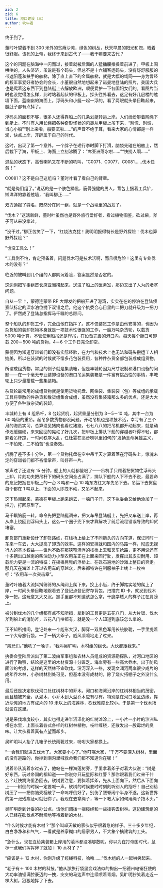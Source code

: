 ```yaml
---
aid: 2
zid: 6
title: 港口建设（三）
author: 吹牛者
---
```


终于到了。

董时叶望着不到 300 米外的贫瘠沙滩，绿色的树丛，秋天早晨的阳光和煦，晒着很舒服。该死的上帝，我终于来到古代了——我干嘛要来古代？

这个的问题在脑海中一闪而过，接着就被后面的人猛捅腰推搡着前进了。甲板上闹哄哄的，人头济济，虽说是有个码头，但总不是十六铺客运码头，没有舒舒服服的带遮阳蓬和扶手的舷梯，除了直上直下的金属舷梯，就是大幅的绳网——身为曾经的校军事爱好者协会的会长，小董很自然地想起来了诺曼地登陆的照片，美国大兵也是爬着这东西下到登陆艇上去解放欧洲，顺便爱护一下各国妇女们的。看图片当时也没觉得怎么样，此时站着起伏的甲板上，探头往外看去，这足有好几层楼的舷墙下面，蓝幽幽的海面上，浮码头和小艇一起一浮的，看了两眼就头晕目眩起来，腿肚子都有点抖了。

浮码头的面积不够，很多人还得靠船上的几条划艇转运上岸。人们纷纷攀着网绳下到艇上，不时有人用长绳把各种奇形怪状的包裹从甲板上吊下来，“别慌、别慌，当心小船”“别上来啦，船要沉啦……”的声音不绝于耳，看来大家的心情都是一样滴，快点上岸，开辟属于自己的时代。

这时，出现了第一个意外，一个胖子在递行李时脚下打滑，脑袋先磕在船舷上，然后栽下了海，甲板上、海面上立刻沸腾了：“席亚洲落水啦……”“快捞人啊……”

混乱的状态下，高音喇叭又在不断的吼叫，“C0071、C0077、C0081……伐木任务！”

C0081？这不是自己这组吗？董时叶看了看自己的臂章。

“就是俺们组了。”说话的是一个肤色黝黑，筋骨强健的男人，背包上捆着工兵铲，懒洋洋的靠着舷墙，“我叫柳正……”

双方通报了姓名，既然分在同一组，就是一个战壕里的战友了。

“伐木？”这活新鲜，董时叶虽然也是野外旅行爱好者，看过植物图鉴，砍过柴，斧子可从来没拿过。

“没干过。”柳正苦笑了一下，“红烧法克犹！我明明报得特长是野外探险！伐木也算野外探险？”

“也没工具么！”

“工具倒不怕，肯定预备着。问题伐木可是技术活啊，而且很危险！这里有专业伐木的没有？”

临近的被叫到几个组的人都阴沉着脸，答案显然是否定的。

这边刚把军事组首长席亚洲捞起来，送进了船上的医务室，那边又出了人为的堵塞问题。

自从一早上，蒙德连蒙带 RP 大爆发的把船开进了港湾，实实在在的停泊在登陆侦察队标定的深水泊位抛下双锚之后，他这个执委会心目里的二把刀就升级为一把刀了。俨然成了登陆总指挥马千瞩的总顾问。

整个船队的卸货工作，完全由他在指挥了。这不仅装货工作是由他安排的，也因为杂货船的装卸货物本身就是一项技术性很强的工作，一艘万吨杂货轮，以载货 5000 吨计算，不管使用船吊还是岸吊，在设备完善的港口内，每天每个舱口可卸载 200－500 吨的货物，4－6 个工作日完全卸空。

蒙德因为知道穿越者们即没有实际经验，在力气和技术上也无法和码头搬运工人相媲美，所以在装货的时候就不惜多花包装费用，各种件杂货全部包装成成组货物。

所谓成组货物，常见的例子就是集装箱，但是丰城轮因为尺寸限制和港口设备的问题——在一个毫无专业装卸设备的港口吊运集装箱是一件富有挑战性的事情，丰城轮上只少量搭载一些集装箱。

杂货轮最常用的成组货物就是使用货物托盘、网络袋、集装袋（包）等成组的承载工具将零散的件杂货和散货组集合成组，虽然没有集装箱那么多的优点，还是大大方便了各种散杂货的装卸。

丰城轮上有 4 组吊杆，8 台起货机，起货重量分别为 3－5－10 吨，其中一台为 60 吨级的重吊。起吊多数货物都没问题。开动吊机也是项技术活，幸亏有了三个月的海员实习，总算没见猪肉也看过猪跑，七七八八的把吊机都开动起来，就是动作迟缓僵硬，来来回回的晃动了好几次，把甲板上排队下船的穿越者吓得不轻，都躲着吊杆跑，一时间秩序大乱，任杜雯在高音喇叭里如何的“发扬革命英雄主义，一不怕死，二不怕苦”也没奏效。

折腾了差不多十分钟，第一个货物托盘在空中吊半天才算着落在浮码头上，惊魂未定的穿越者们都不吝惜掌声，叫好声一片。

掌声过了还没有 15 分钟，船上的人就都傻眼了——吊机手只顾着把货物往浮码头上卸，片刻功夫把吊杆下的码头空间全占满了，排队下船的人下不去不说，最要命的忘记把捆在甲板上的一台 3 吨和一台 10 吨东方红叉车先吊下去。吊运下去货盘每个都在 1 吨以上，下面的人即拽不动，又吊不起来。

这下热闹起来，蒙德在甲板上跑来跑去，一脑门子汗，这下执委会又给他添加了一把刀，打回原型了。

马千瞩脑筋一转，命令先把登陆艇调来，把叉车吊登陆艇上，先把叉车送上岸，再从岸上绕回到浮码头上，这么一个圈子兜下来才算解决了前后流程错误导致的卸货堵塞。

卸货部门重新设计了卸货路线，在栈桥上绘上了不同箭头的方向车道，保证同时一车来一车去，大大提高了卸货的效率。这样的安排就和国内的马路一样，彻底无视行人的基本权益——谁也不敢在那狭窄漂浮的栈桥上去和叉车抢路，更不用说还有十多辆出口越南的柴油动力小型农用车正在上面来回行驶，发挥出其皮实耐用、超载能力更是一流的特征：在摇摇晃晃的浮桥上、在砾石遍地的沙滩上整日的奔走。那几天在海滩上开过农用车的穿越众，后来都特许在制服袖子上绣上一枚袖标：“农用车一次突击章”。

董时叶随着大流抖抖筛筛的从绳网上爬下来，换上小艇，终于脚踏实地的爬上了岸，一时间头晕目眩地跟着去了登记点登记寄存背包，扫描完 ID 卡，就发到伐木斧一把，这玩意又大又沉，握手里都不知道该怎么拿，干脆学矮人的样子扛在肩膀上。

被分到伐木的几个组都有点不知所措，拿到的工具更是五花八门，从大片锯、伐木斧到船上的消防斧，五花八门啥都有，就是没一个人知道到底该怎么拿的。

正不知所措间，登记处来一个彪形大汉，脚穿一双黑色军用长统胶靴，一手里提着一个大号旅行袋，一手一柄大斧子，威风凛凛地走了过来。

“弟兄们，”他吼了一嗓子，“我叫吴旷明，木材组的组长。大伙都跟我来。”

执委会登陆后派出了第二波由军事组和农林人员组成的资源勘探队，对河口地区的进行了勘察，结论是这里的木材资源十分匮乏。海岸旁有一些高大乔木，出于防风固沙的考虑，这样的天然林不宜砍伐。沿河深入一些，发现文澜河两岸很少成片的成年乔木林，小杂树林到处可见，但基本没有成材的，除了烧火搭棚子之外没什么用。

最后还是决定砍伐河口处红树林中的乔木。河口和海湾沿岸的红树林相当的茂密，而且植被齐全，从灌木、小乔木到大型乔木应有尽有。特别是在河口地区边缘，靠近沙滩的地方有成片的 10 米以上的海莲林，砍伐难度比较小。于是第一个伐木场就设在这里。

说是采伐难度较小，其实也得走进半沼泽化的红树滩涂上，一小片一小片的沙洲纵横在水里，上面长着各式各样的红树林植物，枝叶缠绕，还散发出一股霉烂的臭味。让大伙看着真有点望而却步。

吴旷明叫人抬了几箱子长统雨靴过来，吩咐大家都换上。

“一会我们就进去伐木了。大家要小心了。”他叮嘱大家，“千万不要深入树林，里面的没有道路的，你掉到潮沟里喊救命我们都不知道你在哪！”

说着带队淌着水过去了，他站在一棵海莲树旁，手里拿着斧子对着大伙说：“树是好东西，玩过帝国的都知道——你说你只玩星际和红警？那你跟着我们过来干什么？赶快跳海里游回去。砍树要注意，要斜着挥斧，先从上面向下，然后从下面向上——树倒的时候一定要喊一声。砍树的时候要时时刻刻听别人的招呼！自己别给树压了——把你脑壳槌破了一命呜呼倒好了，别伤了腰脊闹个半身不遂，这新世界的第一张残疾证可就归你了。我现在去拿绳子，等一下教大家如何用绳子拖木头。”

吴旷明走到计委的办公点，请他们调拨一捆缆绳和一些挂钩去树林。这边建筑组的人已经在砍伐点不耐烦地等待着新的木材。

“什么时候才能有木材？”那个叫卓天敏的家伙似乎很着急的样子。三十多岁年纪，白白净净和和气气，一看就是养家糊口的居家男人，不大象个搞建筑的工头。

“急什么，现在连给集装箱上岸用的滚木都没凑够数呢。你以为在打帝国时代，鼠标一点我们挥挥斧子就加＋ 10 木材了？”

“应该是＋ 12 木材，你刚升级了缆绳科技，哈哈……”伐木组的人一起哄笑起来。

“老子有＋ 100 木材的科技。”他从那旅行袋里变戏法似的掏出一把德州电锯狂使的大功率油锯满腔豪迈的一拽，突突的马达声中连续喷着青烟。吴旷明狞笑着走近一棵大树，狠狠地挥了下去。
